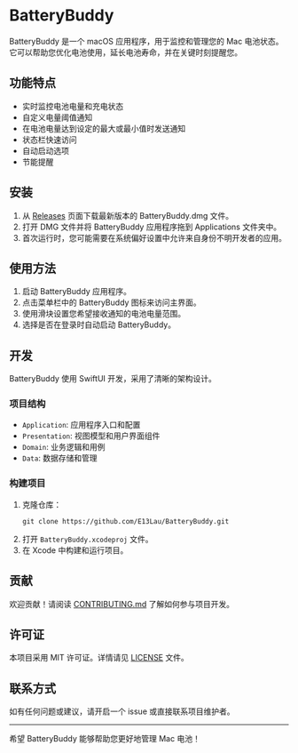 # BatteryBuddy

BatteryBuddy 是一个 macOS 应用程序，用于监控和管理您的 Mac 电池状态。它可以帮助您优化电池使用，延长电池寿命，并在关键时刻提醒您。

## 功能特点

- 实时监控电池电量和充电状态
- 自定义电量阈值通知
- 在电池电量达到设定的最大或最小值时发送通知
- 状态栏快速访问
- 自动启动选项
- 节能提醒

## 安装

1. 从 [Releases](https://github.com/E13Lau/BatteryBuddy/releases) 页面下载最新版本的 BatteryBuddy.dmg 文件。
2. 打开 DMG 文件并将 BatteryBuddy 应用程序拖到 Applications 文件夹中。
3. 首次运行时，您可能需要在系统偏好设置中允许来自身份不明开发者的应用。

## 使用方法

1. 启动 BatteryBuddy 应用程序。
2. 点击菜单栏中的 BatteryBuddy 图标来访问主界面。
3. 使用滑块设置您希望接收通知的电池电量范围。
4. 选择是否在登录时自动启动 BatteryBuddy。

## 开发

BatteryBuddy 使用 SwiftUI 开发，采用了清晰的架构设计。

### 项目结构

- `Application`: 应用程序入口和配置
- `Presentation`: 视图模型和用户界面组件
- `Domain`: 业务逻辑和用例
- `Data`: 数据存储和管理

### 构建项目

1. 克隆仓库：
   ```
   git clone https://github.com/E13Lau/BatteryBuddy.git
   ```
2. 打开 `BatteryBuddy.xcodeproj` 文件。
3. 在 Xcode 中构建和运行项目。

## 贡献

欢迎贡献！请阅读 [CONTRIBUTING.md](CONTRIBUTING.md) 了解如何参与项目开发。

## 许可证

本项目采用 MIT 许可证。详情请见 [LICENSE](LICENSE) 文件。

## 联系方式

如有任何问题或建议，请开启一个 issue 或直接联系项目维护者。

---

希望 BatteryBuddy 能够帮助您更好地管理 Mac 电池！
